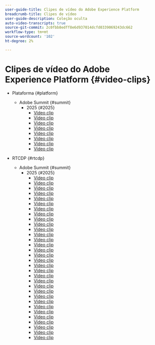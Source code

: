 ```yaml
---
user-guide-title: Clipes de vídeo do Adobe Experience Platform
breadcrumb-title: Clipes de vídeo
user-guide-description: Coleção oculta
auto-video-transcripts: true
source-git-commit: 2c0fbb8edff8e6d937014dcfd0339069243dc662
workflow-type: tm+mt
source-wordcount: '102'
ht-degree: 2%

---
```



# Clipes de vídeo do Adobe Experience Platform {#video-clips}

+ Plataforma {#platform}
   + Adobe Summit {#summit}
      + 2025 {#2025}
         + [Vídeo clip](platform/summit/2025/adobe-experience-platform-building-connected-customer-journeys.md)
         + [Vídeo clip](platform/summit/2025/adobe-s-internal-use-of-aep-driving-experience-led-growth.md)
         + [Vídeo clip](platform/summit/2025/architecting-adobe-experience-platform-for-scalability.md)
         + [Vídeo clip](platform/summit/2025/key-takeaways-for-deploying-aep-at-scale.md)
         + [Vídeo clip](platform/summit/2025/managing-data-governance-and-access-in-aep.md)
         + [Vídeo clip](platform/summit/2025/optimizing-aep-with-sandbox-tooling.md)
         + [Vídeo clip](platform/summit/2025/run-and-operate-strategies-for-aep-at-scale.md)
         + [Vídeo clip](platform/summit/2025/single-vs-multi-sandbox-approach-in-aep.md)

+ RTCDP {#rtcdp}
   + Adobe Summit {#summit}
      + 2025 {#2025}
         + [Vídeo clip](rtcdp/summit/2025/accelerating-your-audience-strategy-with-real-time-cdp.md)
         + [Vídeo clip](rtcdp/summit/2025/adobe-s-approach-to-audience-strategy-and-activation.md)
         + [Vídeo clip](rtcdp/summit/2025/adobe-s-approach-to-member-onboarding-and-retention.md)
         + [Vídeo clip](rtcdp/summit/2025/adobe-s-internal-use-of-aep-driving-retention-with-data-driven-journeys.md)
         + [Vídeo clip](rtcdp/summit/2025/adobe-s-internal-use-of-unified-profiles-for-creative-cloud.md)
         + [Vídeo clip](rtcdp/summit/2025/ai-assistant-boosting-productivity-in-audience-management.md)
         + [Vídeo clip](rtcdp/summit/2025/ai-assistant-for-audiences-optimizing-audience-strategies.md)
         + [Vídeo clip](rtcdp/summit/2025/audience-agent-proactive-audience-health-monitoring.md)
         + [Vídeo clip](rtcdp/summit/2025/audience-portal-centralizing-and-managing-audiences.md)
         + [Vídeo clip](rtcdp/summit/2025/audience-portal-centralizing-data-for-better-marketing-decisions.md)
         + [Vídeo clip](rtcdp/summit/2025/best-practices-for-data-modeling-in-adobe-experience-platform.md)
         + [Vídeo clip](rtcdp/summit/2025/best-practices-for-schema-design-in-adobe-experience-platform.md)
         + [Vídeo clip](rtcdp/summit/2025/creating-targeted-audiences-with-ai-assistant.md)
         + [Vídeo clip](rtcdp/summit/2025/customer-centric-approach-vs-campaign-centric-approach.md)
         + [Vídeo clip](rtcdp/summit/2025/defining-customer-experience-use-cases.md)
         + [Vídeo clip](rtcdp/summit/2025/discover-activate-and-measure-with-real-time-cdp-collaboration.md)
         + [Vídeo clip](rtcdp/summit/2025/end-to-end-use-case-activation-process.md)
         + [Vídeo clip](rtcdp/summit/2025/evolving-customer-experience-maturity.md)
         + [Vídeo clip](rtcdp/summit/2025/expanding-high-value-audiences-with-look-alike-models.md)
         + [Vídeo clip](rtcdp/summit/2025/federated-audience-composition-expanding-audience-reach.md)
         + [Vídeo clip](rtcdp/summit/2025/federated-audience-composition-expanding-your-reach.md)
         + [Vídeo clip](rtcdp/summit/2025/federated-audience-composition-unifying-data-for-real-time-marketing.md)
         + [Vídeo clip](rtcdp/summit/2025/how-ai-assistant-transforms-data-insights-in-real-time-cdp.md)
         + [Vídeo clip](rtcdp/summit/2025/how-ai-enhances-real-time-cdp-with-predictive-insights.md)
         + [Vídeo clip](rtcdp/summit/2025/how-real-time-cdp-collaboration-works.md)
         + [Vídeo clip](rtcdp/summit/2025/how-to-operate-and-communicate-effectively-in-tiger-teams.md)
         + [Vídeo clip](rtcdp/summit/2025/introducing-adobe-s-agent-orchestrator-for-intelligent-activation.md)
         + [Vídeo clip](rtcdp/summit/2025/introduction-to-real-time-cdp-collaboration.md)
         + [Vídeo clip](rtcdp/summit/2025/key-differentiators-of-real-time-cdp-collaboration.md)
         + [Vídeo clip](rtcdp/summit/2025/run-and-operate-strategies-for-scaling-adobe-experience-platform.md)
         + [Vídeo clip](rtcdp/summit/2025/the-power-of-ai-in-real-time-cdp-for-audience-optimization.md)
         + [Vídeo clip](rtcdp/summit/2025/three-phased-approach-to-audience-driven-marketing.md)

